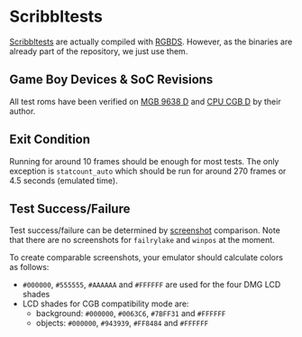 # Scribbltests

[Scribbltests](https://github.com/Hacktix/scribbltests)
are actually compiled with [RGBDS](https://github.com/gbdev/rgbds).
However, as the binaries are already part of the repository,
we just use them.

## Game Boy Devices & SoC Revisions

All test roms have been verified on
[MGB 9638 D](https://gbhwdb.gekkio.fi/consoles/mgb) and
[CPU CGB D](https://gbhwdb.gekkio.fi/consoles/cgb) by their author.

## Exit Condition

Running for around 10 frames should be enough for most tests.
The only exception is `statcount_auto` which should be run for around 270 frames
or 4.5 seconds (emulated time).

## Test Success/Failure

Test success/failure can be determined by
[screenshot](https://github.com/c-sp/gameboy-test-roms/tree/master/src/scribbltests/)
comparison.
Note that there are no screenshots for `failrylake` and `winpos` at the moment.

To create comparable screenshots,
your emulator should calculate colors as follows:

- `#000000`, `#555555`, `#AAAAAA` and `#FFFFFF` are used for the four DMG LCD
  shades
- LCD shades for CGB compatibility mode are:
  - background: `#000000`, `#0063C6`, `#7BFF31` and `#FFFFFF`
  - objects: `#000000`, `#943939`, `#FF8484` and `#FFFFFF`
